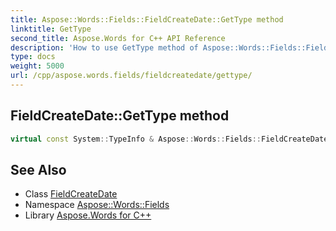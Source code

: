 ```yaml
---
title: Aspose::Words::Fields::FieldCreateDate::GetType method
linktitle: GetType
second_title: Aspose.Words for C++ API Reference
description: 'How to use GetType method of Aspose::Words::Fields::FieldCreateDate class in C++.'
type: docs
weight: 5000
url: /cpp/aspose.words.fields/fieldcreatedate/gettype/
---
```

## FieldCreateDate::GetType method




```cpp
virtual const System::TypeInfo & Aspose::Words::Fields::FieldCreateDate::GetType() const override
```

## See Also

* Class [FieldCreateDate](../)
* Namespace [Aspose::Words::Fields](../../)
* Library [Aspose.Words for C++](../../../)

